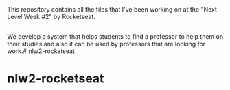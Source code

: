 ##
This repository contains all the files that I've been working on at the "Next Level Week #2" by Rocketseat.

##
We develop a system that helps students to find a professor to help them on their studies and also it can be used by professors that are looking for work.# nlw2-rocketseat
# nlw2-rocketseat
